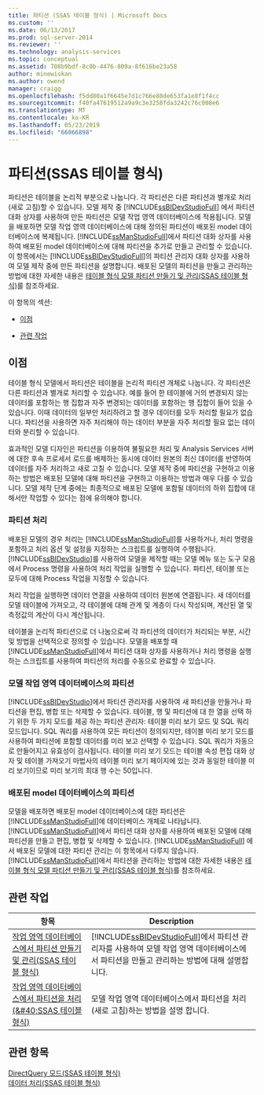 ```yaml
---
title: 파티션 (SSAS 테이블 형식) | Microsoft Docs
ms.custom: ''
ms.date: 06/13/2017
ms.prod: sql-server-2014
ms.reviewer: ''
ms.technology: analysis-services
ms.topic: conceptual
ms.assetid: 708b9bdf-8c0b-4476-809a-8f616be23a58
author: minewiskan
ms.author: owend
manager: craigg
ms.openlocfilehash: f5dd80a1f6645e7d1c766e88de653fa1e8f1f4cc
ms.sourcegitcommit: f40fa47619512a9a9c3e3258fda3242c76c008e6
ms.translationtype: MT
ms.contentlocale: ko-KR
ms.lasthandoff: 05/23/2019
ms.locfileid: "66066898"
---
```

# <a name="partitions-ssas-tabular"></a>파티션(SSAS 테이블 형식)
  파티션은 테이블을 논리적 부분으로 나눕니다. 각 파티션은 다른 파티션과 별개로 처리(새로 고침)할 수 있습니다. 모델 제작 중 [!INCLUDE[ssBIDevStudioFull](../../includes/ssbidevstudiofull-md.md)] 에서 파티션 대화 상자를 사용하여 만든 파티션은 모델 작업 영역 데이터베이스에 적용됩니다. 모델을 배포하면 모델 작업 영역 데이터베이스에 대해 정의된 파티션이 배포된 model 데이터베이스에 복제됩니다. [!INCLUDE[ssManStudioFull](../../includes/ssmanstudiofull-md.md)]에서 파티션 대화 상자를 사용하여 배포된 model 데이터베이스에 대해 파티션을 추가로 만들고 관리할 수 있습니다.  이 항목에서는 [!INCLUDE[ssBIDevStudioFull](../../includes/ssbidevstudiofull-md.md)]의 파티션 관리자 대화 상자를 사용하여 모델 제작 중에 만든 파티션을 설명합니다. 배포된 모델의 파티션을 만들고 관리하는 방법에 대한 자세한 내용은 [테이블 형식 모델 파티션 만들기 및 관리&#40;SSAS 테이블 형식&#41;](create-and-manage-tabular-model-partitions-ssas-tabular.md)를 참조하세요.  
  
 이 항목의 섹션:  
  
-   [이점](#bkmk_benefits)  
  
-   [관련 작업](#bkmk_related_tasks)  
  
##  <a name="bkmk_benefits"></a> 이점  
 테이블 형식 모델에서 파티션은 테이블을 논리적 파티션 개체로 나눕니다. 각 파티션은 다른 파티션과 별개로 처리할 수 있습니다. 예를 들어 한 테이블에 거의 변경되지 않는 데이터를 포함하는 행 집합과 자주 변경되는 데이터를 포함하는 행 집합이 들어 있을 수 있습니다. 이때 데이터의 일부만 처리하려고 할 경우 데이터를 모두 처리할 필요가 없습니다. 파티션을 사용하면 자주 처리해야 하는 데이터 부분을 자주 처리할 필요 없는 데이터와 분리할 수 있습니다.  
  
 효과적인 모델 디자인은 파티션을 이용하여 불필요한 처리 및 Analysis Services 서버에 대한 후속 프로세서 로드를 배제하는 동시에 데이터 원본의 최신 데이터를 반영하여 데이터를 자주 처리하고 새로 고칠 수 있습니다. 모델 제작 중에 파티션을 구현하고 이용하는 방법은 배포된 모델에 대해 파티션을 구현하고 이용하는 방법과 매우 다를 수 있습니다. 모델 제작 단계 중에는 최종적으로 배포된 모델에 포함될 데이터의 하위 집합에 대해서만 작업할 수 있다는 점에 유의해야 합니다.  
  
### <a name="processing-partitions"></a>파티션 처리  
 배포된 모델의 경우 처리는 [!INCLUDE[ssManStudioFull](../../includes/ssmanstudiofull-md.md)]를 사용하거나, 처리 명령을 포함하고 처리 옵션 및 설정을 지정하는 스크립트를 실행하여 수행됩니다. [!INCLUDE[ssBIDevStudio](../../includes/ssbidevstudio-md.md)]를 사용하여 모델을 제작할 때는 모델 메뉴 또는 도구 모음에서 Process 명령을 사용하여 처리 작업을 실행할 수 있습니다. 파티션, 테이블 또는 모두에 대해 Process 작업을 지정할 수 있습니다.  
  
 처리 작업을 실행하면 데이터 연결을 사용하여 데이터 원본에 연결됩니다. 새 데이터를 모델 테이블에 가져오고, 각 테이블에 대해 관계 및 계층이 다시 작성되며, 계산된 열 및 측정값의 계산이 다시 계산됩니다.  
  
 테이블을 논리적 파티션으로 더 나눔으로써 각 파티션의 데이터가 처리되는 부분, 시간 및 방법을 선택적으로 정의할 수 있습니다. 모델을 배포할 때 [!INCLUDE[ssManStudioFull](../../includes/ssmanstudiofull-md.md)]에서 파티션 대화 상자를 사용하거나 처리 명령을 실행하는 스크립트를 사용하여 파티션의 처리를 수동으로 완료할 수 있습니다.  
  
### <a name="partitions-in-the-model-workspace-database"></a>모델 작업 영역 데이터베이스의 파티션  
 [!INCLUDE[ssBIDevStudio](../../includes/ssbidevstudio-md.md)]에서 파티션 관리자를 사용하여 새 파티션을 만들거나 파티션을 편집, 병합 또는 삭제할 수 있습니다. 테이블, 행 및 파티션에 대 한 열을 선택 하기 위한 두 가지 모드를 제공 하는 파티션 관리자: 테이블 미리 보기 모드 및 SQL 쿼리 모드입니다. SQL 쿼리를 사용하여 모든 파티션이 정의되지만, 테이블 미리 보기 모드를 사용하여 파티션에 포함할 데이터를 미리 보고 선택할 수 있습니다. SQL 쿼리가 자동으로 만들어지고 유효성이 검사됩니다. 테이블 미리 보기 모드는 테이블 속성 편집 대화 상자 및 테이블 가져오기 마법사의 테이블 미리 보기 페이지에 있는 것과 동일한 테이블 미리 보기이므로 미리 보기의 최대 행 수는 50입니다.  
  
### <a name="partitions-in-a-deployed-model-database"></a>배포된 model 데이터베이스의 파티션  
 모델을 배포하면 배포된 model 데이터베이스에 대한 파티션은 [!INCLUDE[ssManStudioFull](../../includes/ssmanstudiofull-md.md)]에 데이터베이스 개체로 나타납니다. [!INCLUDE[ssManStudioFull](../../includes/ssmanstudiofull-md.md)]에서 파티션 대화 상자를 사용하여 배포된 모델에 대해 파티션을 만들고 편집, 병합 및 삭제할 수 있습니다. [!INCLUDE[ssManStudioFull](../../includes/ssmanstudiofull-md.md)] 에서 배포된 모델에 대한 파티션 관리는 이 항목에서 다루지 않습니다. [!INCLUDE[ssManStudioFull](../../includes/ssmanstudiofull-md.md)]에서 파티션을 관리하는 방법에 대한 자세한 내용은 [테이블 형식 모델 파티션 만들기 및 관리&#40;SSAS 테이블 형식&#41;](create-and-manage-tabular-model-partitions-ssas-tabular.md)를 참조하세요.  
  
##  <a name="bkmk_related_tasks"></a> 관련 작업  
  
|항목|Description|  
|-----------|-----------------|  
|[작업 영역 데이터베이스에서 파티션 만들기 및 관리&#40;SSAS 테이블 형식&#41;](workspace-database-ssas-tabular.md)|[!INCLUDE[ssBIDevStudioFull](../../includes/ssbidevstudiofull-md.md)]에서 파티션 관리자를 사용하여 모델 작업 영역 데이터베이스에서 파티션을 만들고 관리하는 방법에 대해 설명합니다.|  
|[작업 영역 데이터베이스에서 파티션을 처리 &#40;&AMP;#40;SSAS 테이블 형식&#41;](process-partitions-in-the-workspace-database-ssas-tabular.md)|모델 작업 영역 데이터베이스에서 파티션을 처리(새로 고침)하는 방법을 설명 합니다.|  
  
## <a name="see-also"></a>관련 항목  
 [DirectQuery 모드&#40;SSAS 테이블 형식&#41;](directquery-mode-ssas-tabular.md)   
 [데이터 처리&#40;SSAS 테이블 형식&#41;](../process-data-ssas-tabular.md)  
  
  

